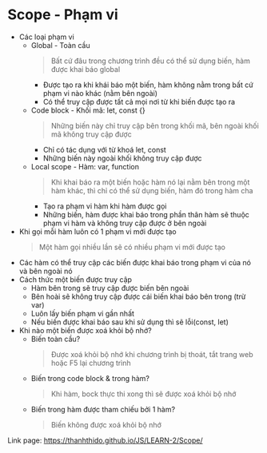 # Scope - Phạm vi

-   Các loại phạm vi
    -   Global - Toàn cầu
        > Bất cứ đâu trong chương trình đều có thể sử dụng biến, hàm được khai báo global
        -   Được tạo ra khi khái báo một biến, hàm không nằm trong bất cứ phạm vi nào khác (nằm bên ngoài)
        -   Có thể truy cập được tất cả mọi nơi từ khi biến được tạo ra
    -   Code block - Khối mã: let, const {}
        > Những biến này chỉ truy cập bên trong khối mã, bên ngoài khối mã không truy cập được
        -   Chỉ có tác dụng với từ khoá let, const
        -   Những biến này ngoài khối không truy cập được
    -   Local scope - Hàm: var, function
        > Khi khai báo ra một biến hoặc hàm nó lại nằm bên trong một hàm khác, thì chỉ có thể sử dụng biến, hàm đó trong hàm cha
        -   Tạo ra phạm vi hàm khi hàm được gọi
        -   Những biến, hàm được khai báo trong phần thân hàm sẽ thuộc phạm vi hàm và không truy cập được ở bên ngoài
-   Khi gọi mỗi hàm luôn có 1 phạm vi mới được tạo
    > Một hàm gọi nhiều lần sẽ có nhiều phạm vi mới được tạo
-   Các hàm có thể truy cập các biến được khai báo trong phạm vi của nó và bên ngoài nó
-   Cách thức một biến được truy cập
    -   Hàm bên trong sẽ truy cập được biến bên ngoài
    -   Bên hoài sẽ không truy cập được cái biến khai báo bên trong (trừ var)
    -   Luôn lấy biến phạm vi gần nhất
    -   Nếu biến được khai báo sau khi sử dụng thì sẽ lỗi(const, let)
-   Khi nào một biến được xoá khỏi bộ nhớ?
    -   Biến toàn cầu?
        > Được xoá khỏi bộ nhớ khi chương trình bị thoát, tắt trang web hoặc F5 lại chương trình
    -   Biến trong code block & trong hàm?
        > Khi hàm, bock thực thi xong thì sẽ được xoá khỏi bộ nhớ
    -   Biến trong hàm được tham chiếu bởi 1 hàm?
        > Biến không được xoá khỏi bộ nhớ

Link page: https://thanhthido.github.io/JS/LEARN-2/Scope/
